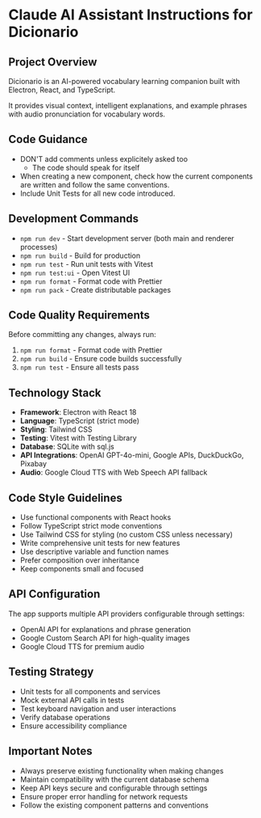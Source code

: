 # Claude AI Assistant Instructions for Dicionario

## Project Overview
Dicionario is an AI-powered vocabulary learning companion built with Electron, React, and TypeScript.

It provides visual context, intelligent explanations, and example phrases with audio pronunciation for vocabulary words.

## Code Guidance
- DON'T add comments unless explicitely asked too
    - The code should speak for itself
- When creating a new component, check how the current components are written and follow the same conventions.
- Include Unit Tests for all new code introduced.

## Development Commands
- `npm run dev` - Start development server (both main and renderer processes)
- `npm run build` - Build for production
- `npm run test` - Run unit tests with Vitest
- `npm run test:ui` - Open Vitest UI
- `npm run format` - Format code with Prettier
- `npm run pack` - Create distributable packages

## Code Quality Requirements
Before committing any changes, always run:
1. `npm run format` - Format code with Prettier
2. `npm run build` - Ensure code builds successfully
3. `npm run test` - Ensure all tests pass

## Technology Stack
- **Framework**: Electron with React 18
- **Language**: TypeScript (strict mode)
- **Styling**: Tailwind CSS
- **Testing**: Vitest with Testing Library
- **Database**: SQLite with sql.js
- **API Integrations**: OpenAI GPT-4o-mini, Google APIs, DuckDuckGo, Pixabay
- **Audio**: Google Cloud TTS with Web Speech API fallback

## Code Style Guidelines
- Use functional components with React hooks
- Follow TypeScript strict mode conventions
- Use Tailwind CSS for styling (no custom CSS unless necessary)
- Write comprehensive unit tests for new features
- Use descriptive variable and function names
- Prefer composition over inheritance
- Keep components small and focused

## API Configuration
The app supports multiple API providers configurable through settings:
- OpenAI API for explanations and phrase generation
- Google Custom Search API for high-quality images
- Google Cloud TTS for premium audio

## Testing Strategy
- Unit tests for all components and services
- Mock external API calls in tests
- Test keyboard navigation and user interactions
- Verify database operations
- Ensure accessibility compliance

## Important Notes
- Always preserve existing functionality when making changes
- Maintain compatibility with the current database schema
- Keep API keys secure and configurable through settings
- Ensure proper error handling for network requests
- Follow the existing component patterns and conventions
